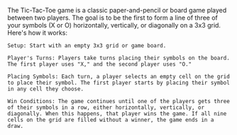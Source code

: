 The Tic-Tac-Toe game is a classic paper-and-pencil or board game played between two players. The goal is to be the first to form a line of three of your symbols (X or O) horizontally, vertically, or diagonally on a 3x3 grid. Here's how it works:

    Setup: Start with an empty 3x3 grid or game board.

    Player's Turns: Players take turns placing their symbols on the board. The first player uses "X," and the second player uses "O."

    Placing Symbols: Each turn, a player selects an empty cell on the grid to place their symbol. The first player starts by placing their symbol in any cell they choose.

    Win Conditions: The game continues until one of the players gets three of their symbols in a row, either horizontally, vertically, or diagonally. When this happens, that player wins the game. If all nine cells on the grid are filled without a winner, the game ends in a draw.
